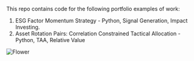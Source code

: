 This repo contains code for the following portfolio examples of work:

1. ESG Factor Momentum Strategy - Python, Signal Generation, Impact Investing.
2. Asset Rotation Pairs: Correlation Constrained Tactical Allocation - Python, TAA, Relative Value


![Flower](https://github.com/Hexal7785/Website/blob/master/flower.jpg)

